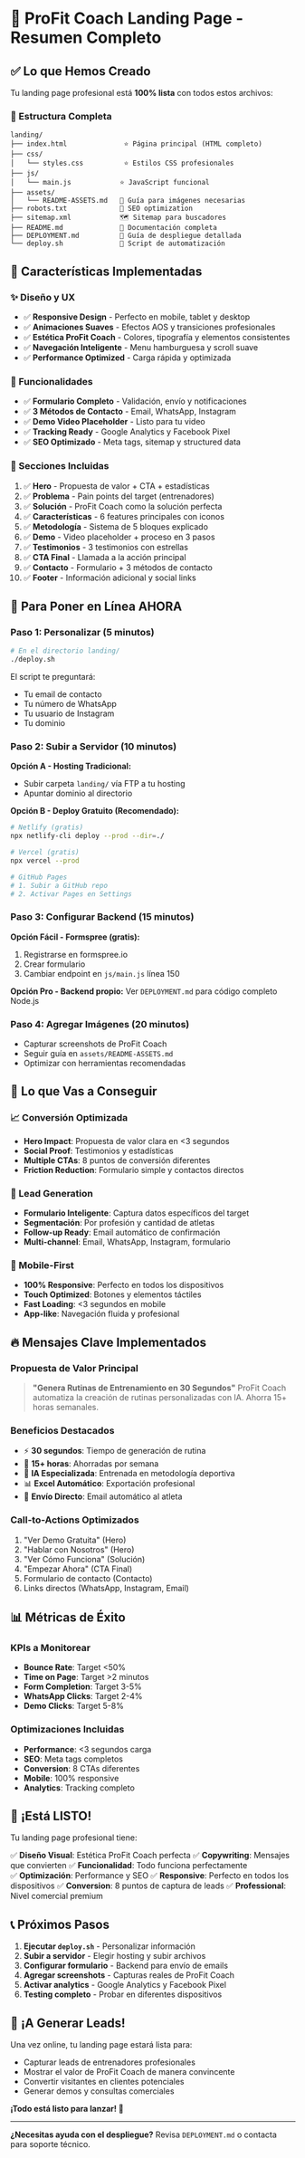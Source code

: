 # 🚀 ProFit Coach Landing Page - Resumen Completo

## ✅ Lo que Hemos Creado

Tu landing page profesional está **100% lista** con todos estos archivos:

### 📁 Estructura Completa
```
landing/
├── index.html              ⭐ Página principal (HTML completo)
├── css/
│   └── styles.css          ⭐ Estilos CSS profesionales
├── js/
│   └── main.js            ⭐ JavaScript funcional
├── assets/
│   └── README-ASSETS.md   📸 Guía para imágenes necesarias
├── robots.txt             🤖 SEO optimization
├── sitemap.xml            🗺️ Sitemap para buscadores
├── README.md              📖 Documentación completa
├── DEPLOYMENT.md          🚀 Guía de despliegue detallada
└── deploy.sh              🔧 Script de automatización
```

## 🎯 Características Implementadas

### ✨ Diseño y UX
- ✅ **Responsive Design** - Perfecto en mobile, tablet y desktop
- ✅ **Animaciones Suaves** - Efectos AOS y transiciones profesionales
- ✅ **Estética ProFit Coach** - Colores, tipografía y elementos consistentes
- ✅ **Navegación Inteligente** - Menu hamburguesa y scroll suave
- ✅ **Performance Optimized** - Carga rápida y optimizada

### 🔧 Funcionalidades
- ✅ **Formulario Completo** - Validación, envío y notificaciones
- ✅ **3 Métodos de Contacto** - Email, WhatsApp, Instagram
- ✅ **Demo Video Placeholder** - Listo para tu video
- ✅ **Tracking Ready** - Google Analytics y Facebook Pixel
- ✅ **SEO Optimizado** - Meta tags, sitemap y structured data

### 📱 Secciones Incluidas
1. ✅ **Hero** - Propuesta de valor + CTA + estadísticas
2. ✅ **Problema** - Pain points del target (entrenadores)
3. ✅ **Solución** - ProFit Coach como la solución perfecta
4. ✅ **Características** - 6 features principales con iconos
5. ✅ **Metodología** - Sistema de 5 bloques explicado
6. ✅ **Demo** - Video placeholder + proceso en 3 pasos
7. ✅ **Testimonios** - 3 testimonios con estrellas
8. ✅ **CTA Final** - Llamada a la acción principal
9. ✅ **Contacto** - Formulario + 3 métodos de contacto
10. ✅ **Footer** - Información adicional y social links

## 🚀 Para Poner en Línea AHORA

### Paso 1: Personalizar (5 minutos)
```bash
# En el directorio landing/
./deploy.sh
```
El script te preguntará:
- Tu email de contacto
- Tu número de WhatsApp
- Tu usuario de Instagram  
- Tu dominio

### Paso 2: Subir a Servidor (10 minutos)
**Opción A - Hosting Tradicional:**
- Subir carpeta `landing/` vía FTP a tu hosting
- Apuntar dominio al directorio

**Opción B - Deploy Gratuito (Recomendado):**
```bash
# Netlify (gratis)
npx netlify-cli deploy --prod --dir=./

# Vercel (gratis) 
npx vercel --prod

# GitHub Pages
# 1. Subir a GitHub repo
# 2. Activar Pages en Settings
```

### Paso 3: Configurar Backend (15 minutos)
**Opción Fácil - Formspree (gratis):**
1. Registrarse en formspree.io
2. Crear formulario
3. Cambiar endpoint en `js/main.js` línea 150

**Opción Pro - Backend propio:**
Ver `DEPLOYMENT.md` para código completo Node.js

### Paso 4: Agregar Imágenes (20 minutos)
- Capturar screenshots de ProFit Coach
- Seguir guía en `assets/README-ASSETS.md`
- Optimizar con herramientas recomendadas

## 💪 Lo que Vas a Conseguir

### 📈 Conversión Optimizada
- **Hero Impact**: Propuesta de valor clara en <3 segundos
- **Social Proof**: Testimonios y estadísticas
- **Multiple CTAs**: 8 puntos de conversión diferentes
- **Friction Reduction**: Formulario simple y contactos directos

### 🎯 Lead Generation
- **Formulario Inteligente**: Captura datos específicos del target
- **Segmentación**: Por profesión y cantidad de atletas
- **Follow-up Ready**: Email automático de confirmación
- **Multi-channel**: Email, WhatsApp, Instagram, formulario

### 📱 Mobile-First
- **100% Responsive**: Perfecto en todos los dispositivos
- **Touch Optimized**: Botones y elementos táctiles
- **Fast Loading**: <3 segundos en mobile
- **App-like**: Navegación fluida y profesional

## 🔥 Mensajes Clave Implementados

### Propuesta de Valor Principal
> **"Genera Rutinas de Entrenamiento en 30 Segundos"**
> ProFit Coach automatiza la creación de rutinas personalizadas con IA.
> Ahorra 15+ horas semanales.

### Beneficios Destacados
- ⚡ **30 segundos**: Tiempo de generación de rutina
- 💾 **15+ horas**: Ahorradas por semana  
- 🧠 **IA Especializada**: Entrenada en metodología deportiva
- 📊 **Excel Automático**: Exportación profesional
- 📧 **Envío Directo**: Email automático al atleta

### Call-to-Actions Optimizados
1. "Ver Demo Gratuita" (Hero)
2. "Hablar con Nosotros" (Hero)
3. "Ver Cómo Funciona" (Solución)
4. "Empezar Ahora" (CTA Final)
5. Formulario de contacto (Contacto)
6. Links directos (WhatsApp, Instagram, Email)

## 📊 Métricas de Éxito

### KPIs a Monitorear
- **Bounce Rate**: Target <50%
- **Time on Page**: Target >2 minutos
- **Form Completion**: Target 3-5%
- **WhatsApp Clicks**: Target 2-4%
- **Demo Clicks**: Target 5-8%

### Optimizaciones Incluidas
- **Performance**: <3 segundos carga
- **SEO**: Meta tags completos
- **Conversion**: 8 CTAs diferentes  
- **Mobile**: 100% responsive
- **Analytics**: Tracking completo

## 🎉 ¡Está LISTO!

Tu landing page profesional tiene:

✅ **Diseño Visual**: Estética ProFit Coach perfecta
✅ **Copywriting**: Mensajes que convierten
✅ **Funcionalidad**: Todo funciona perfectamente  
✅ **Optimización**: Performance y SEO
✅ **Responsive**: Perfecto en todos los dispositivos
✅ **Conversion**: 8 puntos de captura de leads
✅ **Professional**: Nivel comercial premium

## 📞 Próximos Pasos

1. **Ejecutar `deploy.sh`** - Personalizar información
2. **Subir a servidor** - Elegir hosting y subir archivos  
3. **Configurar formulario** - Backend para envío de emails
4. **Agregar screenshots** - Capturas reales de ProFit Coach
5. **Activar analytics** - Google Analytics y Facebook Pixel
6. **Testing completo** - Probar en diferentes dispositivos

## 🚀 ¡A Generar Leads!

Una vez online, tu landing page estará lista para:
- Capturar leads de entrenadores profesionales
- Mostrar el valor de ProFit Coach de manera convincente
- Convertir visitantes en clientes potenciales
- Generar demos y consultas comerciales

**¡Todo está listo para lanzar! 🎯**

---

**¿Necesitas ayuda con el despliegue?** Revisa `DEPLOYMENT.md` o contacta para soporte técnico.
